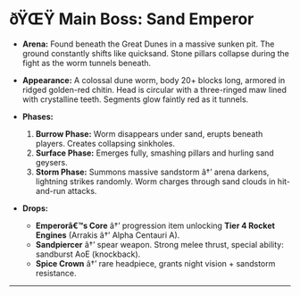 ﻿# ðŸŒŸ Main Boss: **Sand Emperor**

- **Arena:**
  Found beneath the Great Dunes in a massive sunken pit. The ground constantly shifts like quicksand. Stone pillars collapse during the fight as the worm tunnels beneath.

- **Appearance:**
  A colossal dune worm, body 20+ blocks long, armored in ridged golden-red chitin. Head is circular with a three-ringed maw lined with crystalline teeth. Segments glow faintly red as it tunnels.

- **Phases:**

  1. **Burrow Phase:** Worm disappears under sand, erupts beneath players. Creates collapsing sinkholes.
  2. **Surface Phase:** Emerges fully, smashing pillars and hurling sand geysers.
  3. **Storm Phase:** Summons massive sandstorm â†’ arena darkens, lightning strikes randomly. Worm charges through sand clouds in hit-and-run attacks.

- **Drops:**

  - **Emperorâ€™s Core** â†’ progression item unlocking **Tier 4 Rocket Engines** (Arrakis â†’ Alpha Centauri A).
  - **Sandpiercer** â†’ spear weapon. Strong melee thrust, special ability: sandburst AoE (knockback).
  - **Spice Crown** â†’ rare headpiece, grants night vision + sandstorm resistance.

---

#
